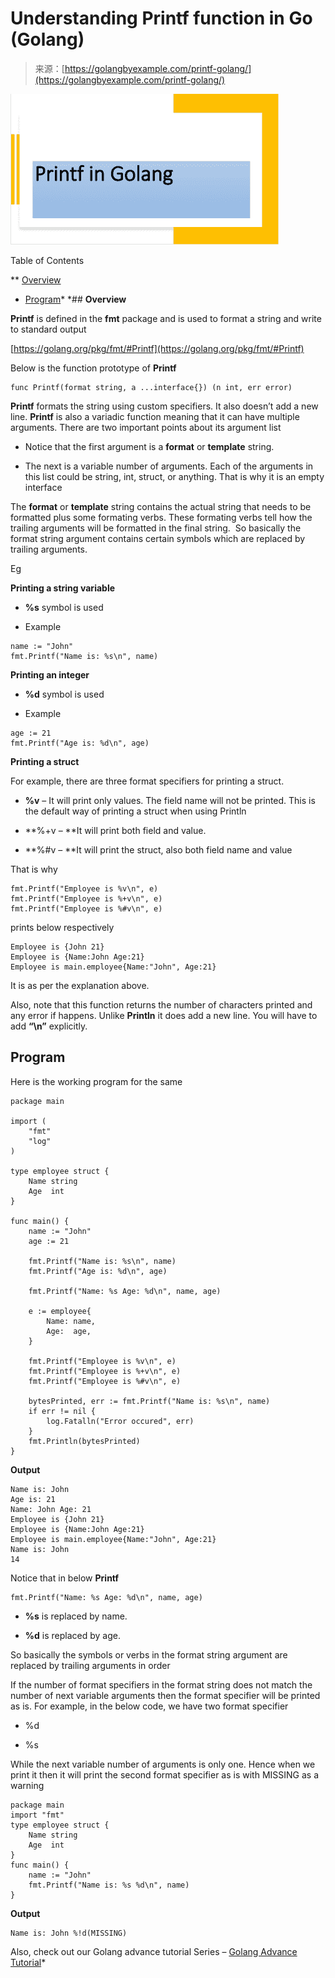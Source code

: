 <!--yml
category: 未分类
date: 2024-10-13 06:37:45
-->

# Understanding Printf function in Go (Golang)

> 来源：[https://golangbyexample.com/printf-golang/](https://golangbyexample.com/printf-golang/)

![printf image](img/f431e47ca15664fa153f6a9b962dacbc.png)

Table of Contents

 **   [Overview](#Overview "Overview")
*   [Program](#Program "Program")*  *## **Overview**

**Printf** is defined in the **fmt** package and is used to format a string and write to standard output

[https://golang.org/pkg/fmt/#Printf](https://golang.org/pkg/fmt/#Printf)

Below is the function prototype of **Printf**

```
func Printf(format string, a ...interface{}) (n int, err error)
```

**Printf** formats the string using custom specifiers. It also doesn’t add a new line. **Printf** is also a variadic function meaning that it can have multiple arguments. There are two important points about its argument list

*   Notice that the first argument is a **format** or **template** string.

*   The next is a variable number of arguments. Each of the arguments in this list could be string, int, struct, or anything. That is why it is an empty interface

The **format** or **template** string contains the actual string that needs to be formatted plus some formating verbs. These formating verbs tell how the trailing arguments will be formatted in the final string.  So basically the format string argument contains certain symbols which are replaced by trailing arguments.  

Eg

**Printing a string variable**

*   **%s** symbol is used

*   Example 

```
name := "John"
fmt.Printf("Name is: %s\n", name)
```

**Printing an integer**

*   **%d** symbol is used

*   Example 

```
age := 21
fmt.Printf("Age is: %d\n", age)
```

**Printing a struct**

For example, there are three format specifiers for printing a struct. 

*   **%v** – It will print only values. The field name will not be printed. This is the default way of printing a struct when using Println

*   **%+v – **It will print both field and value. 

*   **%#v – **It will print the struct, also both field name and value

That is why

```
fmt.Printf("Employee is %v\n", e)
fmt.Printf("Employee is %+v\n", e)
fmt.Printf("Employee is %#v\n", e)
```

prints below respectively

```
Employee is {John 21}
Employee is {Name:John Age:21}
Employee is main.employee{Name:"John", Age:21}
```

It is as per the explanation above.

Also, note that this function returns the number of characters printed and any error if happens. Unlike **Println** it does add a new line. You will have to add **“\n”** explicitly. 

## Program

Here is the working program for the same

```
package main

import (
	"fmt"
	"log"
)

type employee struct {
	Name string
	Age  int
}

func main() {
	name := "John"
	age := 21

	fmt.Printf("Name is: %s\n", name)
	fmt.Printf("Age is: %d\n", age)

	fmt.Printf("Name: %s Age: %d\n", name, age)

	e := employee{
		Name: name,
		Age:  age,
	}

	fmt.Printf("Employee is %v\n", e)
	fmt.Printf("Employee is %+v\n", e)
	fmt.Printf("Employee is %#v\n", e)

	bytesPrinted, err := fmt.Printf("Name is: %s\n", name)
	if err != nil {
		log.Fatalln("Error occured", err)
	}
	fmt.Println(bytesPrinted)
}
```

**Output**

```
Name is: John
Age is: 21
Name: John Age: 21
Employee is {John 21}
Employee is {Name:John Age:21}
Employee is main.employee{Name:"John", Age:21}
Name is: John
14
```

Notice that in below **Printf**

```
fmt.Printf("Name: %s Age: %d\n", name, age)
```

*   **%s** is replaced by name.

*   **%d** is replaced by age.

So basically the symbols or verbs in the format string argument are replaced by trailing arguments in order

If the number of format specifiers in the format string does not match the number of next variable arguments then the format specifier will be printed as is. For example, in the below code, we have two format specifier

*   %d

*   %s

While the next variable number of arguments is only one. Hence when we print it then it will print the second format specifier as is with MISSING as a warning

```
package main
import "fmt"
type employee struct {
    Name string
    Age  int
}
func main() {
    name := "John"
    fmt.Printf("Name is: %s %d\n", name)
}
```

**Output**

```
Name is: John %!d(MISSING)
```

Also, check out our Golang advance tutorial Series – [Golang Advance Tutorial](https://golangbyexample.com/golang-comprehensive-tutorial/)*